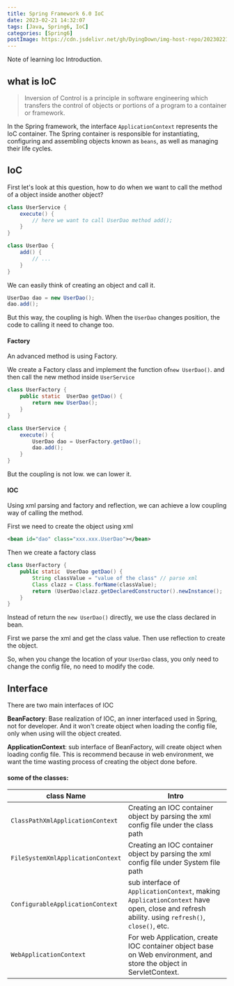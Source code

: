 ```yaml
---
title: Spring Framework 6.0 IoC
date: 2023-02-21 14:32:07
tags: [Java, Spring6, IoC]
categories: [Spring6]
postImage: https://cdn.jsdelivr.net/gh/DyingDown/img-host-repo/202302211617592.jpg
---
```


Note of learning Ioc Introduction.

## what is IoC

> Inversion of Control is a principle in software engineering which transfers the control of objects or portions of a program to a container or framework. 

In the Spring framework, the interface `ApplicationContext` represents the IoC container. The Spring container is responsible for instantiating, configuring and assembling objects known as `beans`, as well as managing their life cycles.

## IoC 

First let's look at this question, how to do when we want to call the method of a object inside another object?

```java
class UserService {
	execute() {
		// here we want to call UserDao method add();
	}
}

class UserDao {
    add() {
        // ...
    }
}
```

We can easily think of creating an object and call it.

```java
UserDao dao = new UserDao();
dao.add();
```

But this way, the coupling is high. When the `UserDao` changes position, the code to calling it need to change too.

#### Factory

An advanced method is using Factory.

We create a Factory class and implement the  function of`new UserDao()`. and then call the new method inside `UserService`

```java  
class UserFactory {
    public static  UserDao getDao() {
        return new UserDao();
    }
}

class UserService {
	execute() {
		UserDao dao = UserFactory.getDao();
        dao.add();
	}
}
```

But the coupling is not low.  we can lower it.

#### IOC

Using xml parsing and factory and reflection, we can achieve a low coupling way of calling the method.

First we need to create the object using xml

```xml
<bean id="dao" class="xxx.xxx.UserDao"></bean>
```

Then we create a factory class

```java
class UserFactory {
    public static  UserDao getDao() {
        String classValue = "value of the class" // parse xml
        Class clazz = Class.forName(classValue);
        return (UserDao)clazz.getDeclaredConstructor().newInstance();
    }
}
```

Instead of return the `new UserDao()` directly, we use the class declared in bean.

First we parse the xml and get the class value. Then use reflection to create the object.

So, when you change the location of your `UserDao` class, you only need to change the config file, no need to modify the code.

## Interface

There are two main interfaces of IOC

**BeanFactory**: Base realization of IOC, an inner interfaced used in Spring, not for developer. And it won't create object when loading the config file, only when using will the object created.

**ApplicationContext**: sub interface of BeanFactory, will create object when loading config file. This is recommend because in web environment, we want the time wasting process of creating the object done before.

#### some of the classes:

| class Name                        | Intro                                                        |
| --------------------------------- | ------------------------------------------------------------ |
| `ClassPathXmlApplicationContext`  | Creating an IOC container object by parsing the xml config file under the class path |
| `FileSystemXmlApplicationContext` | Creating an IOC container object by parsing the xml config file under System file path |
| `ConfigurableApplicationContext`  | sub interface of `ApplicationContext`, making `ApplicationContext` have open, close and refresh ability. using `refresh()`, `close()`, etc. |
| `WebApplicationContext`           | For web Application, create IOC container object base on Web environment, and store the object in ServletContext. |

